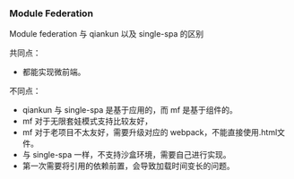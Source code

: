 ### Module Federation

Module federation 与 qiankun 以及 single-spa 的区别

共同点：
- 都能实现微前端。

不同点：
- qiankun 与 single-spa 是基于应用的，而 mf 是基于组件的。
- mf 对于无限套娃模式支持比较友好，
- mf 对于老项目不太友好，需要升级对应的 webpack，不能直接使用.html文件。
- 与 single-spa 一样，不支持沙盒环境，需要自己进行实现。
- 第一次需要将引用的依赖前置，会导致加载时间变长的问题。